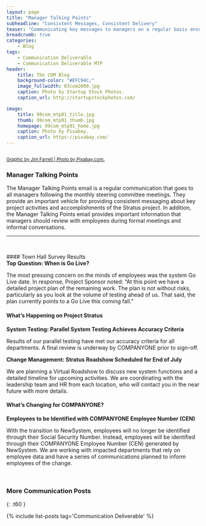 ```yaml
---
layout: page
title: "Manager Talking Points"
subheadline: "Consistent Messages, Consistent Delivery"
teaser: "Communicating key messages to managers on a regular basis ensures consistent messaging and drives cascading communications to employees."
breadcrumb: true
categories:
    - Blog
tags:
    - Communication Deliverable
    - Communication Deliverable MTP
header:
    title: The COM Blog
    background-color: "#EFC94C;"
    image_fullwidth: 03com2000.jpg
    caption: Photo by Startup Stock Photos.
    caption_url: http://startupstockphotos.com/

image:
    title: 99com_mtp01_title.jpg
    thumb: 99com_mtp01_thumb.jpg
    homepage: 99com_mtp01_home.jpg
    caption: Photo by Pixabay.
    caption_url: https://pixabay.com/
---
```


<div class="row" >
  <div class="medium-12 columns t30">
    <strong class="show-for-small-only"><img src="{{ site.urlimg }}99com_mtp01_widget.jpg" alt=""></strong>
    <strong class="show-for-medium-up"><img src="{{ site.urlimg }}99com_mtp01_title.jpg" alt=""></strong>
  </div>
</div>
<p><a href="https://pixabay.com/"><small>Graphic by Jim Farrell | Photo by Pixabay.com.</small></a></p>

### Manager Talking Points
The Manager Talking Points email is a regular communication that goes to all managers following the monthly steering committee meetings. They provide an important vehicle for providing consistent messaging about key project activities and accomplishments of the Stratus project. In addition, the Manager Talking Points email provides important information that managers should review with employees during formal meetings and informal conversations.
<br>
<hr>
<br>
<div class="row" >
  <div class="medium-12 columns t30">
    <strong class="show-for-small-only"><img src="{{ site.urlimg }}99com_mtp01_email_sm.jpg" alt=""></strong>
    <strong class="show-for-medium-up"><img src="{{ site.urlimg }}99com_mtp01_email_lg.jpg" alt=""></strong>
  </div>
</div>
<p></p>
#### Town Hall Survey Results
<p style="margin:0;"><b>Top Question: When is Go Live?</b></p>
<p>The most pressing concern on the minds of employees was the system Go Live date. In response, Project Sponsor noted: “At this point we have a detailed project plan of the remaining work. The plan is not without risks, particularly as you look at the volume of testing ahead of us. That said, the plan currently points to a Go Live this coming fall.”</p>

#### What’s Happening on Project Stratus
<p style="margin:0;"><b>System Testing: Parallel System Testing Achieves Accuracy Criteria</b></p>
<p>Results of our parallel testing have met our accuracy criteria for all departments. A final review is underway by COMPANYONE prior to sign-off.</p>

<p style="margin:0;"><b>Change Management: Stratus Roadshow Scheduled for End of July</b></p>
<p>We are planning a Virtual Roadshow to discuss new system functions and a detailed timeline for upcoming activities. We are coordinating with the leadership team and HR from each location, who will contact you in the near future with more details.</p>

#### What’s Changing for COMPANYONE?
<p style="margin:0;"><b>Employees to be Identified with COMPANYONE Employee Number (CEN)</b></p>
<p>With the transition to NewSystem, employees will no longer be identified through their Social Security Number. Instead, employees will be identified through their COMPANYONE Employee Number (CEN) generated by NewSystem. We are working with impacted departments that rely on employee data and have a series of communications planned to inform employees of the change.</p>

<br>


### More Communication Posts
{: .t60 }

{% include list-posts tag='Communication Deliverable' %}
